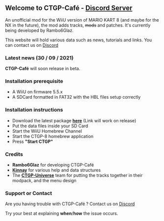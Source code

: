 ## Welcome to CTGP-Café - [Discord Server](https://discord.gg/wqSx6hRCgA)

An unofficial mod for the WiiU version of MARIO KART 8 (and maybe for the NX in the future), the mod adds tracks, ~~mods~~ and patches. It's currently being developed by Rambo6Glaz.

This website will hold various data such as news, tutorials and links. You can contact us on [Discord](https://discord.gg/wqSx6hRCgA)

### Latest news (30 / 09 / 2021)

**CTGP-Café** will soon release in beta.

### Installation prerequisite

- A WiiU on firmware 5.5.x
- A SDCard formatted in FAT32 with the HBL files setup correctly

### Installation instructions

- Download the latest package [**here**](#) (Link will work on release)
- Put the data files inside your SD Card
- Start the WiiU Homebrew Channel
- Start the CTGP-8 homebrew application
- Press **"Start CTGP"**

### Credits

- **Rambo6Glaz** for developing CTGP-Café
- **[Kinnay](https://github.com/kinnay)** for various help and data structures
- The **[CTGP-Universe](https://discord.gg/8H9fF2q)** team for putting the tracks together in their modpack, and the menu design

### Support or Contact

Are you having trouble with CTGP-Café ? Contact us on [Discord](https://discord.gg/wqSx6hRCgA)

Try your best at explaining **when**/**how** the issue occurs.
